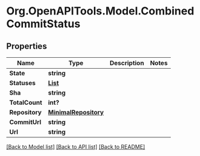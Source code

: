 # Org.OpenAPITools.Model.CombinedCommitStatus

## Properties

Name | Type | Description | Notes
------------ | ------------- | ------------- | -------------
**State** | **string** |  | 
**Statuses** | [**List<SimpleCommitStatus>**](SimpleCommitStatus.md) |  | 
**Sha** | **string** |  | 
**TotalCount** | **int?** |  | 
**Repository** | [**MinimalRepository**](MinimalRepository.md) |  | 
**CommitUrl** | **string** |  | 
**Url** | **string** |  | 

[[Back to Model list]](../README.md#documentation-for-models) [[Back to API list]](../README.md#documentation-for-api-endpoints) [[Back to README]](../README.md)

